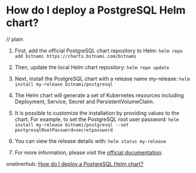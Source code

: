 # How do I deploy a PostgreSQL Helm chart?
// plain

1. First, add the official PostgreSQL chart repository to Helm: ```helm repo add bitnami https://charts.bitnami.com/bitnami```

2. Then, update the local Helm chart repository: ```helm repo update```

3. Next, install the PostgreSQL chart with a release name my-release: ```helm install my-release bitnami/postgresql```

4. The Helm chart will generate a set of Kubernetes resources including Deployment, Service, Secret and PersistentVolumeClaim.

5. It is possible to customize the installation by providing values to the chart. For example, to set the PostgreSQL root user password: ```helm install my-release bitnami/postgresql --set postgresqlRootPassword=secretpassword```

6. You can view the release details with: ```helm status my-release```

7. For more information, please visit the [official documentation](https://github.com/bitnami/charts/tree/master/bitnami/postgresql).

onelinerhub: [How do I deploy a PostgreSQL Helm chart?](https://onelinerhub.com/postgresql/how-do-i-deploy-a-postgresql-helm-chart)